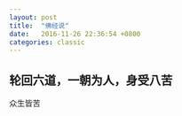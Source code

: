 ```yaml
---
layout: post
title:  "佛经说"
date:   2016-11-26 22:36:54 +0800
categories: classic
---
```



## 轮回六道，一朝为人，身受八苦

众生皆苦

